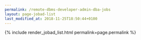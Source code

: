 ```yaml
---
permalink: /remote-dbms-developer-admin-dba-jobs
layout: page-jobad-list
last_modified_at: 2018-11-25T18:50:44+0100
---
```

{% include render_jobad_list.html permalink=page.permalink %}
